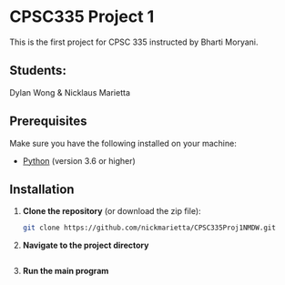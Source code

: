 # CPSC335 Project 1
This is the first project for CPSC 335 instructed by Bharti Moryani.
## Students: 
Dylan Wong & Nicklaus Marietta

## Prerequisites

Make sure you have the following installed on your machine:

- [Python](https://www.python.org/downloads/) (version 3.6 or higher)

## Installation

1. **Clone the repository** (or download the zip file):
   ```bash
   git clone https://github.com/nickmarietta/CPSC335Proj1NMDW.git

2. **Navigate to the project directory**
    ```cd projectDestination

3. **Run the main program**
    ```python/python3 main.py
